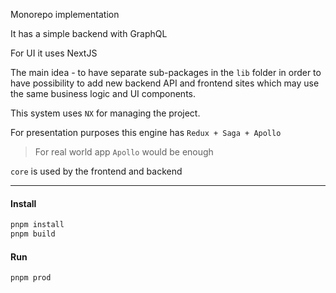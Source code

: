 Monorepo implementation

It has a simple backend with GraphQL

For UI it uses NextJS

The main idea - to have separate sub-packages in the
`lib` folder in order to have possibility to add new backend API
and frontend sites which may use the same business logic and UI
components.

This system uses `NX` for managing the project.

For presentation purposes this engine has `Redux + Saga + Apollo`

> For real world app `Apollo` would be enough

`core` is used by the frontend and backend

---

#### Install

```bash
pnpm install
pnpm build
```

#### Run

```bash
pnpm prod
```
